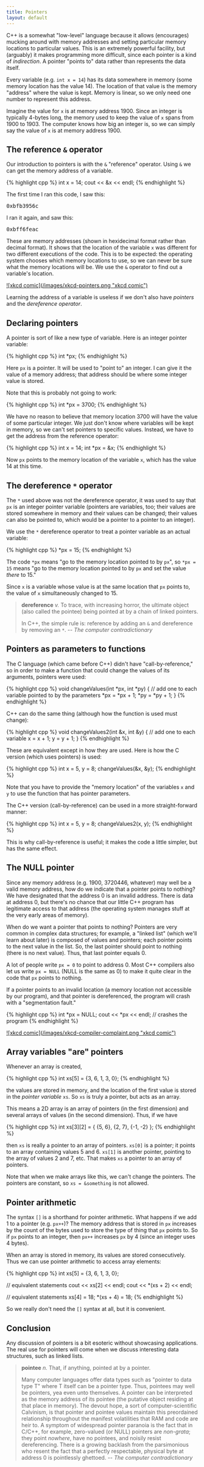 ```yaml
---
title: Pointers
layout: default
---
```


C++ is a somewhat "low-level" language because it allows (encourages) mucking
around with memory addresses and setting particular memory locations to
particular values. This is an extremely powerful facility, but (arguably) it
makes programming more difficult, since each pointer is a kind of
*indirection*. A pointer "points to" data rather than represents the data
itself.

Every variable (e.g. `int x = 14`) has its data somewhere in memory (some
memory location has the value 14). The location of that value is the memory
"address" where the value is kept. Memory is linear, so we only need one number
to represent this address.

Imagine the value for `x` is at memory address 1900. Since an integer is
typically 4-bytes long, the memory used to keep the value of `x` spans from
1900 to 1903. The computer knows how big an integer is, so we can simply say
the value of `x` is at memory address 1900.

## The reference `&` operator

Our introduction to pointers is with the `&` "reference" operator. Using `&` we
can get the memory address of a variable.

{% highlight cpp %}
int x = 14;
cout << &x << endl;
{% endhighlight %}

The first time I ran this code, I saw this:

<pre>
0xbfb3956c
</pre>

I ran it again, and saw this:

<pre>
0xbff6feac
</pre>

These are memory addresses (shown in hexidecimal format rather than decimal
format). It shows that the location of the variable `x` was different for two
different executions of the code. This is to be expected: the operating system
chooses which memory locations to use, so we can never be sure what the memory
locations will be. We use the `&` operator to find out a variable's location.

<a href="http://xkcd.com/138/">
![xkcd comic](/images/xkcd-pointers.png "xkcd comic")
</a>


Learning the address of a variable is useless if we don't also have *pointers*
and the *dereference operator*.

## Declaring pointers

A pointer is sort of like a new type of variable. Here is an integer pointer
variable:

{% highlight cpp %}
int *px;
{% endhighlight %}

Here `px` is a pointer. It will be used to "point to" an integer. I can give it
the value of a memory address; that address should be where some integer value
is stored.

Note that this is probably not going to work:

{% highlight cpp %}
int *px = 3700;
{% endhighlight %}

We have no reason to believe that memory location 3700 will have the value of
some particular integer. We just don't know where variables will be kept in
memory, so we can't set pointers to specific values. Instead, we have to get
the address from the reference operator:

{% highlight cpp %}
int x = 14;
int *px = &x;
{% endhighlight %}

Now `px` points to the memory location of the variable `x`, which has the value
14 at this time.

## The dereference `*` operator

The `*` used above was not the dereference operator, it was used to say that
`px` is an integer pointer variable (pointers are variables, too; their values
are stored somewhere in memory and their values can be changed; their values
can also be pointed to, which would be a pointer to a pointer to an integer).

We use the `*` dereference operator to treat a pointer variable as an actual
variable:

{% highlight cpp %}
*px = 15;
{% endhighlight %}

The code `*px` means "go to the memory location pointed to by `px`", so `*px =
15` means "go to the memory location pointed to by `px` and set the value
*there* to 15."

Since `x` is a variable whose value is at the same location that `px` points
to, the value of `x` simultaneously changed to 15.


> **dereference** *v.* To trace, with increasing horror, the ultimate object
> (also called the pointee) being pointed at by a chain of linked pointers.
>
> In C++, the simple rule is: reference by adding an `&` and
> dereference by removing an `*`. -- *The computer contradictionary*


## Pointers as parameters to functions

The C language (which came before C++) didn't have "call-by-reference," so in
order to make a function that could change the values of its arguments,
pointers were used:

{% highlight cpp %}
void changeValues(int *px, int *py)
{
    // add one to each variable pointed to by the parameters
    *px = *px + 1;
    *py = *py + 1;
}
{% endhighlight %}

C++ can do the same thing (although how the function is used must change):

{% highlight cpp %}
void changeValues2(int &x, int &y)
{
    // add one to each variable
    x = x + 1;
    y = y + 1;
}
{% endhighlight %}

These are equivalent except in how they are used. Here is how the C version
(which uses pointers) is used:

{% highlight cpp %}
int x = 5, y = 8;
changeValues(&x, &y);
{% endhighlight %}

Note that you have to provide the "memory location" of the variables `x` and
`y` to use the function that has pointer parameters.

The C++ version (call-by-reference) can be used in a more straight-forward
manner:

{% highlight cpp %}
int x = 5, y = 8;
changeValues2(x, y);
{% endhighlight %}

This is why call-by-reference is useful; it makes the code a little simpler,
but has the same effect.

## The NULL pointer

Since any memory address (e.g. 1900, 3720446, whatever) may well be a valid
memory address, how do we indicate that a pointer points to nothing? We have
designated that the address 0 is an invalid address. There is data at address
0, but there's no chance that our little C++ program has legitimate access to
that address (the operating system manages stuff at the very early areas of
memory).

When do we want a pointer that points to nothing? Pointers are very common in
complex data structures; for example, a "linked list" (which we'll learn about
later) is composed of values and pointers; each pointer points to the next
value in the list. So, the last pointer should point to nothing (there is no
next value). Thus, that last pointer equals 0.

A lot of people write `px = 0` to point to address 0. Most C++ compilers also
let us write `px = NULL` (NULL is the same as 0) to make it quite clear in the
code that `px` points to nothing.

If a pointer points to an invalid location (a memory location not accessible by
our program), and that pointer is dereferenced, the program will crash with a
"segmentation fault."

{% highlight cpp %}
int *px = NULL;
cout << *px << endl; // crashes the program
{% endhighlight %}


<a href="http://xkcd.com/371/">
![xkcd comic](/images/xkcd-compiler-complaint.png "xkcd comic")
</a>

## Array variables "are" pointers

Whenever an array is created,

{% highlight cpp %}
int xs[5] = {3, 6, 1, 3, 0};
{% endhighlight %}

the values are stored in memory, and the location of the first value is stored
in the *pointer variable* `xs`. So `xs` is truly a pointer, but acts as an
array.

This means a 2D array is an array of pointers (in the first dimension) and
several arrays of values (in the second dimension). Thus, if we have

{% highlight cpp %}
int xs[3][2] = { {5, 6}, {2, 7}, {-1, -2} };
{% endhighlight %}

then `xs` is really a pointer to an array of pointers. `xs[0]` is a pointer; it
points to an array containing values 5 and 6. `xs[1]` is another pointer,
pointing to the array of values 2 and 7, etc. That makes `xs` a pointer to an
array of pointers.

Note that when we make arrays like this, we can't change the pointers. The
pointers are constant, so `xs = &something` is not allowed.

## Pointer arithmetic

The syntax `[]` is a shorthand for pointer arithmetic. What happens if we add 1
to a pointer (e.g. `px++`)? The memory address that is stored in `px` increases
by the count of the bytes used to store the type of thing that `px` points to.
So if `px` points to an integer, then `px++` increases `px` by 4 (since an
integer uses 4 bytes).

When an array is stored in memory, its values are stored consecutively. Thus we
can use pointer arithmetic to access array elements:

{% highlight cpp %}
int xs[5] = {3, 6, 1, 3, 0};

// equivalent statements
cout << xs[2] << endl;
cout << *(xs + 2) << endl;

// equivalent statements
xs[4] = 18;
*(xs + 4) = 18;
{% endhighlight %}

So we really don't need the `[]` syntax at all, but it is convenient.

## Conclusion

Any discussion of pointers is a bit esoteric without showcasing applications.
The real use for pointers will come when we discuss interesting data
structures, such as linked lists.


> **pointee** *n.* That, if anything, pointed at by a pointer.
>
> Many computer languages offer data types such as "pointer to data type T"
> where T itself can be a pointer type. Thus, pointees may well be pointers,
> yea even unto themselves. A pointer can be interpreted as the memory address
> of its pointee (the putative object residing at that place in memory). The
> devout hope, a sort of computer-scientific Calvinism, is that pointer and
> pointee values maintain this preordained relationship throughout the manifest
> volatilities that RAM and code are heir to. A symptom of widespread pointer
> paranoia is the fact that in C/C++, for example, zero-valued (or NULL)
> pointers are *non-grata*; they point *nowhere*, have no pointees, and noisily
> resist dereferencing. There is a growing backlash from the parsimonious who
> resent the fact that a perfectly respectable, physical byte at address 0 is
> pointlessly ghettoed. -- *The computer contradictionary*

